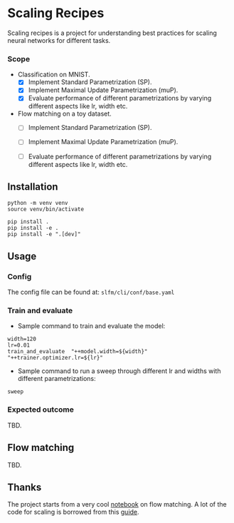 # Scaling Recipes

Scaling recipes is a project for understanding best practices for scaling neural networks for different tasks. 

### Scope
- Classification on MNIST. 
    - [x] Implement Standard Parametrization (SP).  
    - [x] Implement Maximal Update Parametrization (muP).  
    - [x] Evaluate performance of different parametrizations by varying different aspects like lr, width etc. 

- Flow matching on a toy dataset. 
    - [ ] Implement Standard Parametrization (SP).  
    - [ ] Implement Maximal Update Parametrization (muP).  
    - [ ] Evaluate performance of different parametrizations by varying different aspects like lr, width etc. 


## Installation

```
python -m venv venv 
source venv/bin/activate

pip install .
pip install -e .
pip install -e ".[dev]"
```

## Usage

### Config 

The config file can be found at: `slfm/cli/conf/base.yaml`

### Train and evaluate 

- Sample command to train and evaluate the model:
```
width=120
lr=0.01
train_and_evaluate  "++model.width=${width}" "++trainer.optimizer.lr=${lr}"
```
- Sample command to run a sweep through different lr and widths with different parametrizations:
```
sweep
```

### Expected outcome 
TBD.

## Flow matching 
TBD.


## Thanks

The project starts from a very cool [notebook](https://bm371613.github.io/conditional-flow-matching/) on flow matching. A lot of the code for scaling is borrowed from this [guide](https://github.com/cloneofsimo/scaling-guide/).

